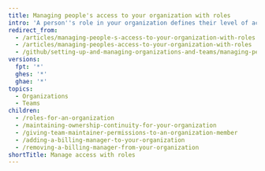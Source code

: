 ```yaml
---
title: Managing people's access to your organization with roles
intro: 'A person''s role in your organization defines their level of access to your organization, its settings, and your data. You can make people owners, members, or billing managers for your organization, or you can give them team maintainer permissions.'
redirect_from:
  - /articles/managing-people-s-access-to-your-organization-with-roles
  - /articles/managing-peoples-access-to-your-organization-with-roles
  - /github/setting-up-and-managing-organizations-and-teams/managing-peoples-access-to-your-organization-with-roles
versions:
  fpt: '*'
  ghes: '*'
  ghae: '*'
topics:
  - Organizations
  - Teams
children:
  - /roles-for-an-organization
  - /maintaining-ownership-continuity-for-your-organization
  - /giving-team-maintainer-permissions-to-an-organization-member
  - /adding-a-billing-manager-to-your-organization
  - /removing-a-billing-manager-from-your-organization
shortTitle: Manage access with roles
---
```



